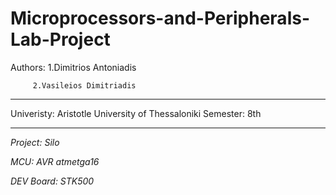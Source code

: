 # Microprocessors-and-Peripherals-Lab-Project

Authors: 1.Dimitrios Antoniadis 

         2.Vasileios Dimitriadis


****************************

Univeristy: Aristotle University of Thessaloniki
Semester: 8th

****************************
*Project: Silo*

*MCU: AVR atmetga16*

*DEV Board: STK500*

